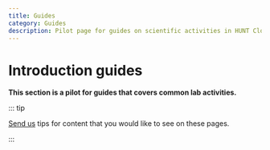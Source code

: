 ```yaml
---
title: Guides
category: Guides
description: Pilot page for guides on scientific activities in HUNT Cloud.
---
```


# Introduction guides

**This section is a pilot for guides that covers common lab activities.**

::: tip

[Send us](/contact) tips for content that you would like to see on these pages. 

::: 
